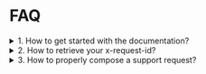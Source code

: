 # FAQ

<details>
<summary>1. How to get started with the documentation?</summary>

**Answer:** If you're unsure where to begin with the documentation, we recommend familiarizing yourself with this document: <https://api.vault.ist/docs/getting-started>

</details>

<details>
<summary>2. How to retrieve your x-request-id?</summary>

**Answer:** After executing the request, you need to click the `Headers` button in the response body. This will display all information about the request, including the **x-request-id**.

**Example**

After the request is executed, the user receives a response. The response status code indicates that the request was successfully processed.

```json

{
  "result": "ok"
}
```

[block:image]
{
  "images": [
    {
      "image": [
        "https://files.readme.io/f6f30a6-image.png",
        null,
        ""
      ],
      "align": "center",
      "border": true
    }
  ]
}
[/block]


To obtain additional information about the `RESPONSE`, you need to click on the `Headers` button. 

[block:image]
{
  "images": [
    {
      "image": [
        "https://files.readme.io/5ffe2bd-image.png",
        null,
        ""
      ],
      "align": "center",
      "border": true
    }
  ]
}
[/block]


</details>

<details>
<summary>3. How to properly compose a support request?</summary>

**Answer:** In your Slack chat, you should compose the request in the following format:

````text
Issue with executing endpoint POST /v2/mobile/phone/confirm

**Request Details:**
- x-request-id: 097d32224c768658ce90860ab082735d
- Date: Mon, 15 Apr 2024 10:54:05 GMT

**Request Body:**
```cURL
curl --request POST \
     --url https://api.vault.sandbox.testessential.net/v2/mobile/phone/confirm \
     --header 'X-Merchant-ID: bece038f-2e46-49f4-b25e-89cd38d6dc16' \
     --header 'accept: application/json' \
     --header 'content-type: application/json' \
     --data '
{
  "phone": "+447871234567",
  "smsCode": "1234",
  "fingerprint": "12344444"
}
' 

**Error Response Body**:
{  
  "message": "Sorry for inconvenience. We're fixing the issue. If you have urgent questions, contact support",  
  "errorId": 0,  
  "systemId": "core",  
  "error": "COMMON"  
}  
````

</details>